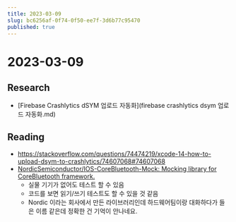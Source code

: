 ```yaml
---
title: 2023-03-09
slug: bc6256af-0f74-0f50-ee7f-3d6b77c95470
published: true
---
```


# 2023-03-09

## Research

* \[Firebase Crashlytics dSYM 업로드 자동화\](firebase crashlytics dsym 업로드 자동화.md)

## Reading

* https://stackoverflow.com/questions/74474219/xcode-14-how-to-upload-dsym-to-crashlytics/74607068#74607068
* [NordicSemiconductor/IOS-CoreBluetooth-Mock: Mocking library for CoreBluetooth framework.](https://github.com/NordicSemiconductor/IOS-CoreBluetooth-Mock)
  * 실물 기기가 없어도 테스트 할 수 있음
  * 코드를 보면 읽기/쓰기 테스트도 할 수 있을 것 같음
  * Nordic 이라는 회사에서 만든 라이브러리인데 하드웨어팀이랑 대화하다가 들은 이름 같은데 정확한 건 기억이 안나네요.
